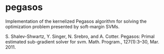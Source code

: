 # pegasos
Implementation of the kernelized Pegasos algorithm for solving the optimization problem presented by soft-margin SVMs. 

S. Shalev-Shwartz, Y. Singer, N. Srebro, and A. Cotter. Pegasos: Primal estimated sub-gradient solver for svm. Math. Program., 127(1):3–30, Mar. 2011.
